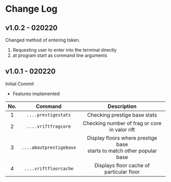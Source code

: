 # Change Log

## v1.0.2 - 020220
Changed method of entering token.<br/>
1. Requesting user to enter into the terminal directly
2. at program start as command line arguments

## v1.0.1 - 020220
Initial Commit<br/>

- Features implemented

| No. | Command | Description |
|:---:|:-----------------------:|:------------------------------------------------------------------------:|
| 1 | `....prestigestats` | Checking prestige base stats |
| 2 | `....vriftfragcore` | Checking number of frag or core<br>in valor rift |
| 3 | `....aboutprestigebase` | Display floors where prestige base<br>starts to match other popular base |
| 4 | `....vriftfloorcache` | Displays floor cache of<br>particular floor |